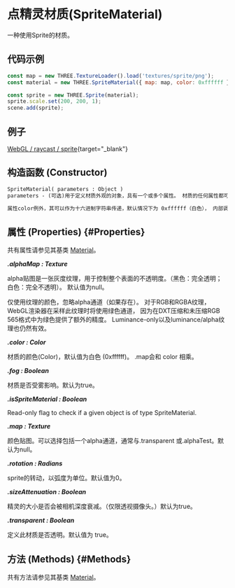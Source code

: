 # 点精灵材质(SpriteMaterial)

一种使用Sprite的材质。

## 代码示例
```js
const map = new THREE.TextureLoader().load('textures/sprite/png');
const material = new THREE.SpriteMaterial({ map: map, color: 0xffffff });

const sprite = new THREE.Sprite(material);
sprite.scale.set(200, 200, 1);
scene.add(sprite);
```

## 例子

[WebGL / raycast / sprite](../examples/webgl_raycaster_sprite){target="_blank"}


## 构造函数 (Constructor)

```md
SpriteMaterial( parameters : Object )
parameters - (可选)用于定义材质外观的对象，具有一个或多个属性。 材质的任何属性都可以从此处传入(包括从Material继承的任何属性)。

属性color例外，其可以作为十六进制字符串传递，默认情况下为 0xffffff（白色）， 内部调用Color.set(color)。 SpriteMaterials不会被Material.clippingPlanes裁剪。
```

## 属性 (Properties) {#Properties}

共有属性请参见其基类 [Material](./Material)。

***.alphaMap : Texture***

alpha贴图是一张灰度纹理，用于控制整个表面的不透明度。（黑色：完全透明；白色：完全不透明）。 默认值为null。

仅使用纹理的颜色，忽略alpha通道（如果存在）。 对于RGB和RGBA纹理，WebGL渲染器在采样此纹理时将使用绿色通道， 因为在DXT压缩和未压缩RGB 565格式中为绿色提供了额外的精度。 Luminance-only以及luminance/alpha纹理也仍然有效。

***.color : Color***

材质的颜色(Color)，默认值为白色 (0xffffff)。 .map会和 color 相乘。

***.fog : Boolean***

材质是否受雾影响。默认为true。

***.isSpriteMaterial : Boolean***

Read-only flag to check if a given object is of type SpriteMaterial.

***.map : Texture***

颜色贴图。可以选择包括一个alpha通道，通常与.transparent 或.alphaTest。默认为null。

***.rotation : Radians***

sprite的转动，以弧度为单位。默认值为0。

***.sizeAttenuation : Boolean***

精灵的大小是否会被相机深度衰减。（仅限透视摄像头。）默认为true。

***.transparent : Boolean***

定义此材质是否透明。默认值为 true。

## 方法 (Methods) {#Methods}

共有方法请参见其基类 [Material](./Material)。